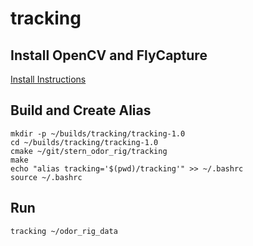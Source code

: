 tracking
========

Install OpenCV and FlyCapture
-----------------------------

[Install Instructions](../../INSTALL_XUBUNTU.md)

Build and Create Alias
----------------------

```shell
mkdir -p ~/builds/tracking/tracking-1.0
cd ~/builds/tracking/tracking-1.0
cmake ~/git/stern_odor_rig/tracking
make
echo "alias tracking='$(pwd)/tracking'" >> ~/.bashrc
source ~/.bashrc
```

Run
---

```shell
tracking ~/odor_rig_data
```
